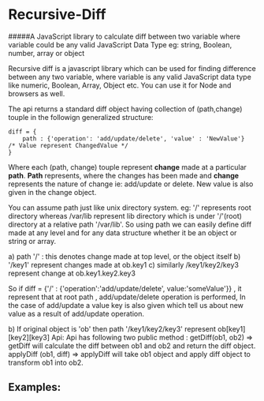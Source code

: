 # Recursive-Diff
#####A JavaScript library to calculate diff between two variable where variable could be any valid JavaScript Data Type eg: string, Boolean, number, array or object

Recursive diff is a javascript library which can be used for finding difference between any two variable, where variable is any valid JavaScript data type like numeric, Boolean, Array, Object etc. You can use it for Node and browsers as well.

The api returns a standard diff object having collection of (path,change) touple in the followign generalized structure:
```
diff = {
	path : {'operation': 'add/update/delete', 'value' : 'NewValue'}  /* Value represent ChangedValue */
}
```
Where each (path, change) touple represent **change** made at a particular **path**. **Path** represents, where the changes has been made and **change** represents the nature of change ie: add/update or delete. New value is also given in the change object.

You can assume path just like unix directory system. eg: '/' represents root directory whereas /var/lib represent lib directory which is under '/'(root) directory at a relative path '/var/lib'.
So using path we can easily define diff made at any level and for any data structure whether it be an object or string or array.

a) path '/' : this denotes change made at top level, or the object itself 
b) '/key1' represent changes made at ob.key1 
c) similarly /key1/key2/key3 represent change at ob.key1.key2.key3


So if diff = {'/' : {'operation':'add/update/delete', value:'someValue'}} , it represent that at root path , add/update/delete operation is performed, In the case of add/update a value key is also given which tell us about new value as a result of add/update operation.

b) If original object is 'ob' then path '/key1/key2/key3' represent ob[key1][key2][key3]
Api: Api has following two public method :
getDiff(ob1, ob2) => getDiff will calculate the diff between ob1 and ob2 and return the diff object.
applyDiff (ob1, diff) => applyDiff will take ob1 object and apply diff object to transform ob1 into ob2.


Examples:
---------

